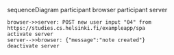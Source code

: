 sequenceDiagram
    participant browser
    participant server
    
    browser->>server: POST new user input "04" from https://studies.cs.helsinki.fi/exampleapp/spa
    activate server
    server-->>browser: {"message":"note created"}
    deactivate server

